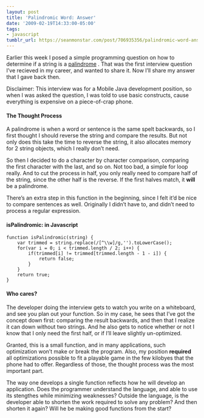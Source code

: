 ```yaml
---
layout: post
title: 'Palindromic Word: Answer'
date: '2009-02-19T14:33:00-05:00'
tags:
- javascript
tumblr_url: https://seanmonstar.com/post/706935356/palindromic-word-answer
---
```

Earlier this week I posed a simple programming question on how to determine if a string is a [palindrome](http://en.wikipedia.org/wiki/Special:Search/palindrome) . That was the first interview question I’ve recieved in my career, and wanted to share it. Now I’ll share my answer that I gave back then.

Disclaimer: This interview was for a Mobile Java development position, so when I was asked the question, I was told to use basic constructs, cause everything is expensive on a piece-of-crap phone.

#### The Thought Process

A palindrome is when a word or sentence is the same spelt backwards, so I first thought I should reverse the string and compare the results. But not only does this take the time to reverse the string, it also allocates memory for 2 string objects, which I really don’t need.

So then I decided to do a character by character comparison, comparing the first character with the last, and so on. Not too bad, a simple for loop really. And to cut the process in half, you only really need to compare half of the string, since the other half is the reverse. If the first halves match, it **will** be a palindrome.

There’s an extra step in this function in the beginning, since I felt it’d be nice to compare sentences as well. Originally I didn’t have to, and didn’t need to process a regular expression.

#### isPalindromic: in Javascript

    function isPalindromic(string) {    
    	var trimmed = string.replace(/[^\\w]/g,'').toLowerCase();
    	for(var i = 0; i < trimmed.length / 2; i++) {
    		if(trimmed[i] != trimmed[trimmed.length - 1 - i]) {
    			return false;
    		}
    	}
    	return true;
    }

#### Who cares?

The developer doing the interview gets to watch you write on a whiteboard, and see you plan out your function. So in my case, he sees that I’ve got the concept down first: comparing the result backwards, and then that I realize it can down without two strings. And he also gets to notice whether or not I know that I only need the first half, or if I’ll leave slightly un-optimized.

Granted, this is a small function, and in many applications, such optimization won’t make or break the program. Also, my position **required** all optimizations possible to fit a playable game in the few kilobyes that the phone had to offer. Regardless of those, the thought process was the most important part.

The way one develops a single function reflects how he will develop an application. Does the programmer understand the language, and able to use its stengthes while minimizing weaknesses? Outside the language, is the developer able to shorten the work required to solve any problem? And then shorten it again? Will he be making good functions from the start?

